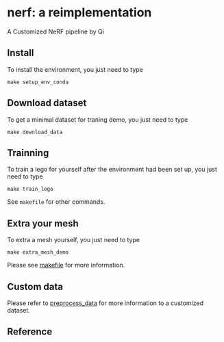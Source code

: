 # nerf: a reimplementation
A Customized NeRF pipeline by Qi

## Install
To install the environment, you just need to type
```
make setup_env_conda
```

## Download dataset
To get a minimal dataset for traning demo, you just need to type
```
make download_data
```

## Trainning
To train a lego for yourself after the environment had been set up, you just need to type
```
make train_lego
```
See `makefile` for other commands. 

## Extra your mesh
To extra a mesh yourself, you just need to type
```
make extra_mesh_demo
```

Please see [makefile](./makefile) for more information.

## Custom data
Please refer to [preprocess_data](./preprocess_data/) for more information to a customized dataset.

## Reference
